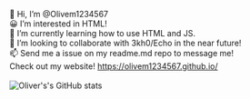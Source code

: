 👋 Hi, I’m @Olivem1234567
<br/>
😀 I’m interested in HTML!
<br/>
🌱 I’m currently learning how to use HTML and JS.
<br/>
💞️ I’m looking to collaborate with 3kh0/Echo in the near future!
<br/>
📫 Send me a issue on my readme.md repo to message me!
<br/>
Check out my website! https://olivem1234567.github.io/
<br/>
<br/>
![Oliver's's GitHub stats](https://github-readme-stats.vercel.app/api?username=Olivem1234567&show_icons=true&theme=radical)

